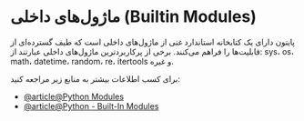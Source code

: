 # ماژول‌های داخلی (Builtin Modules)

پایتون دارای یک کتابخانه استاندارد غنی از ماژول‌های داخلی است که طیف گسترده‌ای از قابلیت‌ها را فراهم می‌کنند. برخی از پرکاربردترین ماژول‌های داخلی عبارتند از: sys، os، math، datetime، random، re، itertools و غیره.

برای کسب اطلاعات بیشتر به منابع زیر مراجعه کنید:
- [@article@Python Modules](https://www.digitalocean.com/community/tutorials/python-modules)
- [@article@Python - Built-In Modules](https://www.knowledgehut.com/tutorials/python-tutorial/python-built-in-modules)
